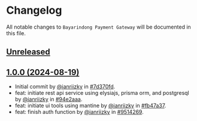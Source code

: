 # Changelog

All notable changes to `Bayarindong Payment Gateway` will be documented in this file.

## [Unreleased](https://github.com/ianriizky/bayarindong/compare/1.0.0...develop)

## [1.0.0 (2024-08-19)](https://github.com/ianriizky/bayarindong/releases/tag/1.0.0)

- Initial commit by [@ianriizky](https://github.com/ianriizky) in [#7d370fd](https://github.com/ianriizky/bayarindong/commit/7d370fd97e67a34f0094d0a5052e8ca953a54f9c).
- feat: initiate rest api service using elysiajs, prisma orm, and postgresql by [@ianriizky](https://github.com/ianriizky) in [#94e2aaa](https://github.com/ianriizky/bayarindong/commit/94e2aaa45375403c2c9a156863c5d541700278c8).
- feat: initiate ui tools using mantine by [@ianriizky](https://github.com/ianriizky) in [#fb47a37](https://github.com/ianriizky/bayarindong/commit/fb47a37e74d3225708248ad180dc41f8c180ecf3).
- feat: finish auth function by [@ianriizky](https://github.com/ianriizky) in [#9514269](https://github.com/ianriizky/bayarindong/commit/951426916e1a50c3fda5a74790a47c6ff81eadb9).
